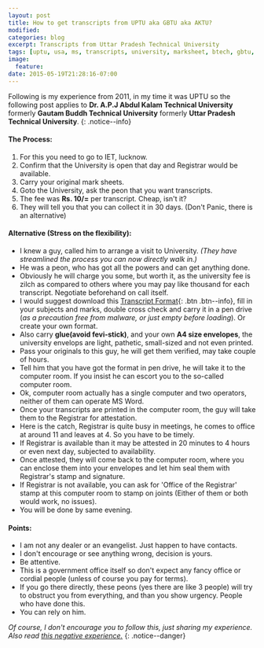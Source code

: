 ```yaml
---
layout: post
title: How to get transcripts from UPTU aka GBTU aka AKTU?
modified:
categories: blog
excerpt: Transcripts from Uttar Pradesh Technical University
tags: [uptu, usa, ms, transcripts, university, marksheet, btech, gbtu, aktu]
image:
  feature:
date: 2015-05-19T21:28:16-07:00
---
```


Following is my experience from 2011, in my time it was UPTU so the following post applies to **Dr. A.P.J Abdul Kalam Technical University** formerly **Gautam Buddh Technical University** formerly **Uttar Pradesh Technical University**.
{: .notice--info}

#### The Process:

1. For this you need to go to IET, lucknow.
2. Confirm that the University is open that day and Registrar would be available.
3. Carry your original mark sheets.
4. Goto the University, ask the peon that you want transcripts.
5. The fee was __Rs. 10/=__ per transcript. Cheap, isn't it?
6. They will tell you that you can collect it in 30 days. (Don't Panic, there is an alternative)

#### Alternative (Stress on the flexibility):

- I knew a guy, called him to arrange a visit to University. *(They have streamlined the process you can now directly walk in.)*
- He was a peon, who has got all the powers and can get anything done.
- Obviously he will charge you some, but worth it, as the university fee is zilch as compared to others where you may pay like thousand for each transcript. Negotiate beforehand on call itself.
- I would suggest download this [Transcript Format](/blog/uptu-transcript-format/){: .btn .btn--info}, fill in your subjects and marks, double cross check and carry it in a pen drive (_as a precaution free from malware, or just empty before loading_). Or create your own format.
- Also carry **glue(avoid fevi-stick)**, and your own **A4 size envelopes**, the university envelops are light, pathetic, small-sized and not even printed.
- Pass your originals to this guy, he will get them verified, may take couple of hours.
- Tell him that you have got the format in pen drive, he will take it to the computer room. If you insist he can escort you to the so-called computer room.
- Ok, computer room actually has a single computer and two operators, neither of them can operate MS Word.
- Once your transcripts are printed in the computer room, the guy will take them to the Registrar for attestation.
- Here is the catch, Registrar is quite busy in meetings, he comes to office at around 11 and leaves at 4. So you have to be timely.
- If Registrar is available than it may be attested in 20 minutes to 4 hours or even next day, subjected to availability.
- Once attested, they will come back to the computer room, where you can enclose them into your envelopes and let him seal them with Registrar's stamp and signature.
- If Registrar is not available, you can ask for 'Office of the Registrar' stamp at this computer room to stamp on joints (Either of them or both would work, no issues).
- You will be done by same evening.

#### Points:

- I am not any dealer or an evangelist. Just happen to have contacts.
- I don't encourage or see anything wrong, decision is yours.
- Be attentive.
- This is a government office itself so don't expect any fancy office or cordial people (unless of course you pay for terms).
- If you go there directly, these peons (yes there are like 3 people) will try to obstruct you from everything, and than you show urgency. People who have done this.
- You can rely on him.

*Of course, I don't encourage you to follow this, just sharing my experience. Also read [this negative experience.](http://www.ipaidabribe.com/reports/paid/inside-story-obtaining-transcript#gsc.tab=0)*
{: .notice--danger}
